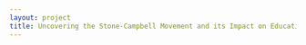 ```yaml
--- 
layout: project 
title: Uncovering the Stone-Campbell Movement and its Impact on Education, Politics, and Religion in the Western United States and Japan
---
```



